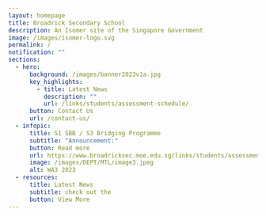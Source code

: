 ```yaml
---
layout: homepage
title: Broadrick Secondary School
description: An Isomer site of the Singapore Government
image: /images/isomer-logo.svg
permalink: /
notification: ""
sections:
  - hero:
      background: /images/banner2023v1a.jpg
      key_highlights:
        - title: Latest News
          description: ""
          url: /links/students/assessment-schedule/
      button: Contact Us
      url: /contact-us/
  - infopic:
      title: S1 SBB / S3 Bridging Programme
      subtitle: "Announcement:"
      button: Read more
      url: https://www.broadricksec.moe.edu.sg/links/students/assessment-schedule/
      image: /images/DEPT/MTL/image3.jpeg
      alt: WA3 2023
  - resources:
      title: Latest News
      subtitle: check out the
      button: View More
---
```

